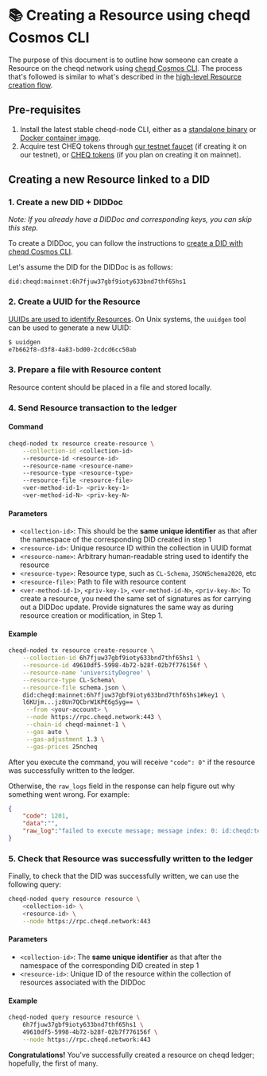 # 📚 Creating a Resource using cheqd Cosmos CLI

The purpose of this document is to outline how someone can create a Resource on the cheqd network using [cheqd Cosmos CLI](cheqd-cosmos-cli.md). The process that's followed is similar to what's described in the [high-level Resource creation flow](../../guides/did-linked-resources/technical-composition-of-did-linked-resources/creating-a-resource.md).

## Pre-requisites

1. Install the latest stable cheqd-node CLI, either as a [standalone binary](https://github.com/cheqd/cheqd-node/releases/latest) or [Docker container image](https://github.com/cheqd/cheqd-node/pkgs/container/cheqd-node).
2. Acquire test CHEQ tokens through [our testnet faucet](https://testnet-faucet.cheqd.io) (if creating it on our testnet), or [CHEQ tokens](https://app.osmosis.zone/?from=OSMO\&to=CHEQ) (if you plan on creating it on mainnet).

## Creating a new Resource linked to a DID

### 1. Create a new DID + DIDDoc

_Note: If you already have a DIDDoc and corresponding keys, you can skip this step._

To create a DIDDoc, you can follow the instructions to [create a DID with cheqd Cosmos CLI](cheqd-cosmos-cli.md).

Let's assume the DID for the DIDDoc is as follows:

`did:cheqd:mainnet:6h7fjuw37gbf9ioty633bnd7thf65hs1`

### 2. Create a UUID for the Resource

[UUIDs are used to identify Resources](https://en.wikipedia.org/wiki/Universally_unique_identifier). On Unix systems, the `uuidgen` tool can be used to generate a new UUID:

```bash
$ uuidgen
e7b662f8-d3f8-4a83-bd00-2cdcd6cc50ab
```

### 3. Prepare a file with Resource content

Resource content should be placed in a file and stored locally.

### 4. Send Resource transaction to the ledger

#### Command

```bash
cheqd-noded tx resource create-resource \
    --collection-id <collection-id>
    --resource-id <resource-id>
    --resource-name <resource-name>
    --resource-type <resource-type>
    --resource-file <resource-file>
    <ver-method-id-1> <priv-key-1>
    <ver-method-id-N> <priv-key-N>
```

#### Parameters

* `<collection-id>`: This should be the **same unique identifier** as that after the namespace of the corresponding DID created in step 1
* `<resource-id>`: Unique resource ID within the collection in UUID format
* `<resource-name>`: Arbitrary human-readable string used to identify the resource
* `<resource-type>`: Resource type, such as `CL-Schema`, `JSONSchema2020`, etc
* `<resource-file>`: Path to file with resource content
* `<ver-method-id-1>`, `<priv-key-1>`, `<ver-method-id-N>`, `<priv-key-N>`: To create a resource, you need the same set of signatures as for carrying out a DIDDoc update. Provide signatures the same way as during resource creation or modification, in Step 1.

#### Example

```bash
cheqd-noded tx resource create-resource \
    --collection-id 6h7fjuw37gbf9ioty633bnd7thf65hs1 \
    --resource-id 49610df5-5998-4b72-b28f-02b7f776156f \
    --resource-name 'universityDegree' \
    --resource-type CL-Schema\
    --resource-file schema.json \
    did:cheqd:mainnet:6h7fjuw37gbf9ioty633bnd7thf65hs1#key1 \
    l6KUjm...jz8Un7QCbrW1KPE6gSyg== \
     --from <your-account> \
     --node https://rpc.cheqd.network:443 \
     --chain-id cheqd-mainnet-1 \
     --gas auto \
     --gas-adjustment 1.3 \
     --gas-prices 25ncheq
```

After you execute the command, you will receive `"code": 0"` if the resource was successfully written to the ledger.

Otherwise, the `raw_logs` field in the response can help figure out why something went wrong. For example:

```json
{
    "code": 1201,
    "data":"",
    "raw_log":"failed to execute message; message index: 0: id:cheqd:testnet:fcbarcelona: DID Doc not found"
}
```

### 5. Check that Resource was successfully written to the ledger

Finally, to check that the DID was successfully written, we can use the following query:

```bash
cheqd-noded query resource resource \
    <collection-id> \
    <resource-id> \
    --node https://rpc.cheqd.network:443
```

#### Parameters

* `<collection-id>`: The **same unique identifier** as that after the namespace of the corresponding DID created in step 1
* `<resource-id>`: Unique ID of the resource within the collection of resources associated with the DIDDoc

#### Example

```bash
cheqd-noded query resource resource \
    6h7fjuw37gbf9ioty633bnd7thf65hs1 \
    49610df5-5998-4b72-b28f-02b7f776156f \
    --node https://rpc.cheqd.network:443
```

**Congratulations!** You've successfully created a resource on cheqd ledger; hopefully, the first of many.

